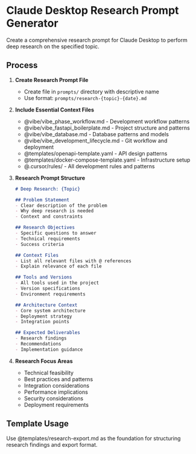 # Claude Desktop Research Prompt Generator

Create a comprehensive research prompt for Claude Desktop to perform deep research on the specified topic.

## Process

1. **Create Research Prompt File**
   - Create file in `prompts/` directory with descriptive name
   - Use format: `prompts/research-{topic}-{date}.md`

2. **Include Essential Context Files**
   - @vibe/vibe_phase_workflow.md - Development workflow patterns
   - @vibe/vibe_fastapi_boilerplate.md - Project structure and patterns
   - @vibe/vibe_database.md - Database patterns and models
   - @vibe/vibe_development_lifecycle.md - Git workflow and deployment
   - @templates/openapi-template.yaml - API design patterns
   - @templates/docker-compose-template.yaml - Infrastructure setup
   - @.cursor/rules/ - All development rules and patterns

3. **Research Prompt Structure**
   ```markdown
   # Deep Research: {Topic}
   
   ## Problem Statement
   - Clear description of the problem
   - Why deep research is needed
   - Context and constraints
   
   ## Research Objectives
   - Specific questions to answer
   - Technical requirements
   - Success criteria
   
   ## Context Files
   - List all relevant files with @ references
   - Explain relevance of each file
   
   ## Tools and Versions
   - All tools used in the project
   - Version specifications
   - Environment requirements
   
   ## Architecture Context
   - Core system architecture
   - Deployment strategy
   - Integration points
   
   ## Expected Deliverables
   - Research findings
   - Recommendations
   - Implementation guidance
   ```

4. **Research Focus Areas**
   - Technical feasibility
   - Best practices and patterns
   - Integration considerations
   - Performance implications
   - Security considerations
   - Deployment requirements

## Template Usage

Use @templates/research-export.md as the foundation for structuring research findings and export format.
